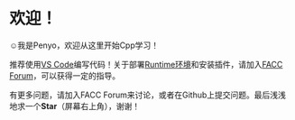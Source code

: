 # 欢迎！

☺️我是Penyo，欢迎从这里开始Cpp学习！

推荐使用[VS Code](https://code.visualstudio.com/)编写代码！关于部署[Runtime环境](https://sourceforge.net/projects/mingw-w64/files/mingw-w64/)和安装插件，请加入[FACC Forum](https://jq.qq.com/?_wv=1027&k=qMhRXrBe)，可以获得一定的指导。

有更多问题，请加入FACC Forum来讨论，或者在Github上提交问题。最后浅浅地求一个**Star**（屏幕右上角），谢谢！
